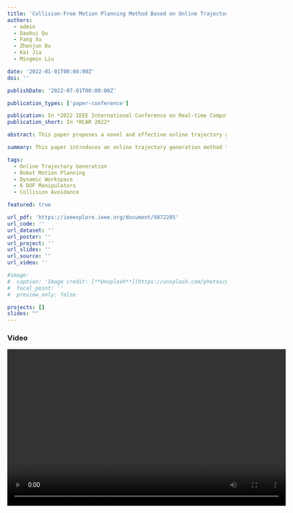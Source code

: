 ```yaml
---
title: 'Collision-Free Motion Planning Method Based on Online Trajectory Generation in High Dimensional Dynamic Workspace  (** Best Paper Finalist ** )'
authors:
  - admin
  - Daokui Qu
  - Fang Xu
  - Zhenjun Du
  - Kai Jia
  - Mingmin Liu

date: '2022-01-01T00:00:00Z'
doi: ''

publishDate: '2022-07-01T00:00:00Z'

publication_types: ['paper-conference']

publication: In *2022 IEEE International Conference on Real-time Computing and Robotics (RCAR)*
publication_short: In *RCAR 2022*

abstract: This paper proposes a novel and effective online trajectory generation method to help 6 DOF non-redundant manipulators avoid dynamic obstacles. The proposed method decouples the robot motion planning in the task space into front-end path search and back-end trajectory optimization modules. The path planning module uses the constraint-based kinodynamic path search approach to generate a safe and feasible initial trajectory. In the following stage, the cubic B-spline-based trajectory optimization method is adopted to minimize the penalty of collision cost, smoothness, and dynamical feasibility. The optimization method of the links collision avoidance based on constraint relaxation is integrated into the online trajectory planning task. The task space trajectory is converted to the joint space based on the robot inverse kinematics. Detailed simulations and real-world experiments are reported to demonstrate the effectiveness of our approach.

summary: This paper introduces an online trajectory generation method to help 6 DOF manipulators avoid dynamic obstacles, incorporating path planning, trajectory optimization, and inverse kinematics to ensure smooth and collision-free motion.

tags:
  - Online Trajectory Generation
  - Robot Motion Planning
  - Dynamic Workspace
  - 6 DOF Manipulators
  - Collision Avoidance

featured: true

url_pdf: 'https://ieeexplore.ieee.org/document/9872205'
url_code: ''
url_dataset: ''
url_poster: ''
url_project: ''
url_slides: ''
url_source: ''
url_video: ''

#image:
#  caption: 'Image credit: [**Unsplash**](https://unsplash.com/photos/pLCdAaMFLTE)'
#  focal_point: ''
#  preview_only: false

projects: []
slides: ""
---
```


### Video

<video width="640" height="360" controls>
  <source src="/videos/video.mp4" type="video/mp4">
  Your browser does not support the video tag.
</video>